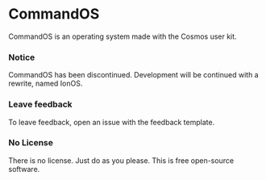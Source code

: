 # CommandOS
CommandOS is an operating system made with the Cosmos user kit.

### Notice
CommandOS has been discontinued. Development will be continued with a rewrite, named IonOS.

### Leave feedback

To leave feedback, open an issue with the feedback template.

### No License

There is no license. Just do as you please. This is free open-source software.
